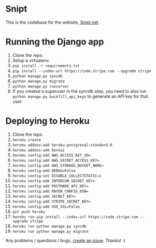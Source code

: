 # Snipt

This is the codebase for the website, [Snipt.net](https://snipt.net/).

# Running the Django app

1. Clone the repo.
2. Setup a virtualenv.
3. `pip install -r requirements.txt`
4. `pip install --index-url https://code.stripe.com --upgrade stripe`
5. `python manage.py syncdb`
6. `python manage.py migrate`
7. `python manage.py runserver`
8. If you created a superuser in the syncdb step, you need to also run `python manage.py backfill_api_keys` to generate an API key for that user.

# Deploying to Heroku

1. Clone the repo.
2. `heroku create`
3. `heroku addons:add heroku-postgresql:standard-0`
4. `heroku addons:add bonsai`
5. `heroku config:add AWS_ACCESS_KEY_ID=`
6. `heroku config:add AWS_SECRET_ACCESS_KEY=`
7. `heroku config:add AWS_STORAGE_BUCKET_NAME=`
8. `heroku config:add DEBUG=False`
9. `heroku config:set DISABLE_COLLECTSTATIC=1`
10. `heroku config:add INTERCOM_SECRET_KEY=`
11. `heroku config:add POSTMARK_API_KEY=`
12. `heroku config:add RAVEN_CONFIG_DSN=`
13. `heroku config:add SECRET_KEY=`
14. `heroku config:add STRIPE_SECRET_KEY=`
15. `heroku config:add USE_SSL=False`
16. `git push heroku`
17. `heroku run pip install --index-url https://code.stripe.com --upgrade stripe`
18. `heroku run python manage.py syncdb`
19. `heroku run python manage.py migrate`

Any problems / questions / bugs, [create an issue](https://github.com/nicksergeant/snipt/issues). Thanks! :)
